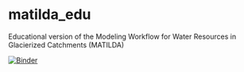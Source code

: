 # matilda_edu
Educational version of the Modeling Workflow for Water Resources in Glacierized Catchments (MATILDA)

[![Binder](https://mybinder.org/badge_logo.svg)](https://mybinder.org/v2/gh/phiscu/matilda_edu/main?labpath=HelloGEEWorld.ipynb)
